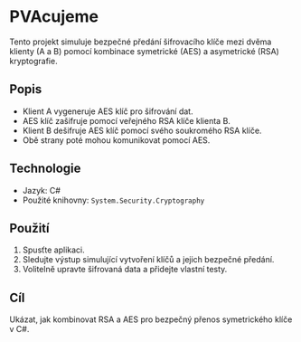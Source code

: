 
# PVAcujeme

Tento projekt simuluje bezpečné předání šifrovacího klíče mezi dvěma klienty (A a B) pomocí kombinace symetrické (AES) a asymetrické (RSA) kryptografie.

## Popis

- Klient A vygeneruje AES klíč pro šifrování dat.
- AES klíč zašifruje pomocí veřejného RSA klíče klienta B.
- Klient B dešifruje AES klíč pomocí svého soukromého RSA klíče.
- Obě strany poté mohou komunikovat pomocí AES.

## Technologie

- Jazyk: C#
- Použité knihovny: `System.Security.Cryptography`

## Použití

1. Spusťte aplikaci.
2. Sledujte výstup simulující vytvoření klíčů a jejich bezpečné předání.
3. Volitelně upravte šifrovaná data a přidejte vlastní testy.

## Cíl

Ukázat, jak kombinovat RSA a AES pro bezpečný přenos symetrického klíče v C#.